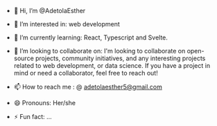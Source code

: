 - 👋 Hi, I’m @AdetolaEsther
- 👀 I’m interested in:  web development
- 🌱 I’m currently learning: React, Typescript and Svelte.
- 💞️ I’m looking to collaborate on: I'm looking to collaborate on open-source projects, community initiatives, and any interesting projects related to web development, or data science. If you have a project in mind or need a collaborator, feel free to reach out!

- 📫 How to reach me : @ adetolaesther5@gmail.com
- 😄 Pronouns: Her/she
- ⚡ Fun fact: ...

<!---
AdetolaEsther/AdetolaEsther is a ✨ special ✨ repository because its `README.md` (this file) appears on your GitHub profile.
You can click the Preview link to take a look at your changes.
--->
